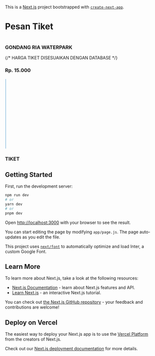 This is a [Next.js](https://nextjs.org/) project bootstrapped with [`create-next-app`](https://github.com/vercel/next.js/tree/canary/packages/create-next-app).

<main
      id="pesan-tiket-page"
      className="flex bg-white min-h-[800px] w-screen flex-col items-center gap-[7rem]"
    >
      <div className="z-10 w-full h-[140px] pl-[150px] py-10 bg-title-grey justify-start items-center inline-flex">
        <h1 className="text-ble-900 text-5xl font-bold">Pesan Tiket</h1>
      </div>
      <div className="max-w-[46.875rem] bg-ble-600 h-[18.75rem] rounded-[25px] flex items-center">
        <div id="GR-tiket" className="relative border-[3px] border-ble-200 rounded-[20px]">
          <img
            className="absolute -top-2 -left-10 min-w-[280px] h-[250px] row-span-2"
            src="../../../Bg-tiket.png"
            alt=""
          />
          <div className="pl-48 py-5 w-[524px]">
            <h3 className="font-bold text-[2.5rem] text-ble-50 place-self-center text-center">
              GONDANG RIA WATERPARK
            </h3>
            {/* HARGA TIKET DISESUAIKAN DENGAN DATABASE */}
            <h3 className="font-bold text-[3rem] text-ble-50 place-self-top text-center">
              Rp. 15.000
            </h3>
          </div>
        </div>
        <div className="">
          <svg
            xmlns="http://www.w3.org/2000/svg"
            width="4"
            height="234"
            viewBox="0 0 4 234"
            fill="none"
          >
            <path
              d="M2 2L2 232"
              stroke="#398EC7"
              strokeWidth="4"
              strokeLinecap="round"
              strokeDasharray="16 16"
            />
          </svg>
        </div>
        <div className="grid place-items-center m-5 border-[3px] border-ble-200 rounded-[20px]">
          <h3 className="font-bold text-[3rem] text-ble-50 place-self-top text-center -rotate-90">
            TIKET
          </h3>
        </div>
      </div>
    </main>

## Getting Started

First, run the development server:

```bash
npm run dev
# or
yarn dev
# or
pnpm dev
```

Open [http://localhost:3000](http://localhost:3000) with your browser to see the result.

You can start editing the page by modifying `app/page.js`. The page auto-updates as you edit the file.

This project uses [`next/font`](https://nextjs.org/docs/basic-features/font-optimization) to automatically optimize and load Inter, a custom Google Font.

## Learn More

To learn more about Next.js, take a look at the following resources:

- [Next.js Documentation](https://nextjs.org/docs) - learn about Next.js features and API.
- [Learn Next.js](https://nextjs.org/learn) - an interactive Next.js tutorial.

You can check out [the Next.js GitHub repository](https://github.com/vercel/next.js/) - your feedback and contributions are welcome!

## Deploy on Vercel

The easiest way to deploy your Next.js app is to use the [Vercel Platform](https://vercel.com/new?utm_medium=default-template&filter=next.js&utm_source=create-next-app&utm_campaign=create-next-app-readme) from the creators of Next.js.

Check out our [Next.js deployment documentation](https://nextjs.org/docs/deployment) for more details.
